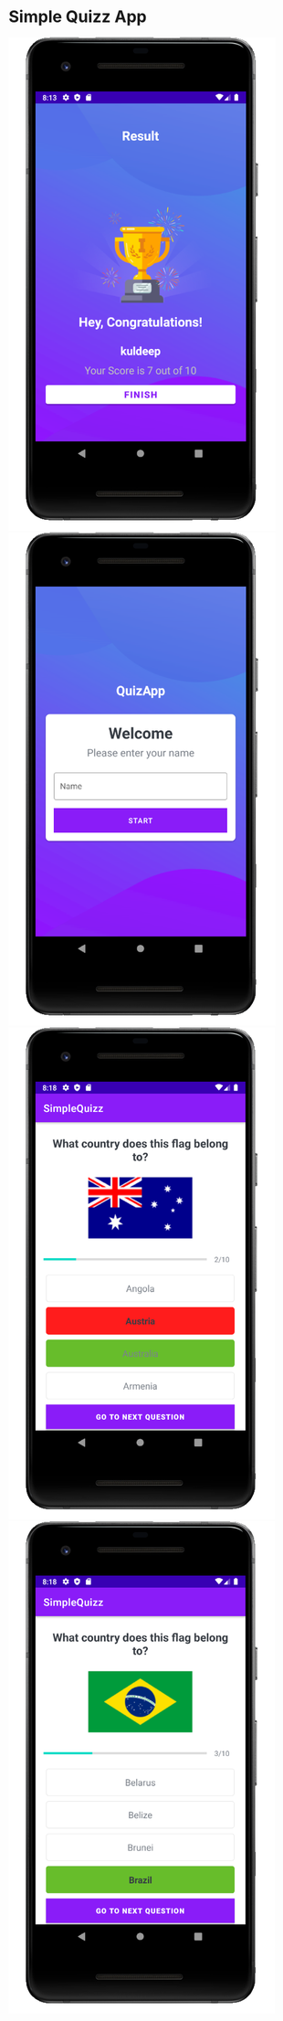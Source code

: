# Simple Quizz App
![](screenshot/1.png)
![](screenshot/2.png)
![](screenshot/3.png)
![](screenshot/4.png)



